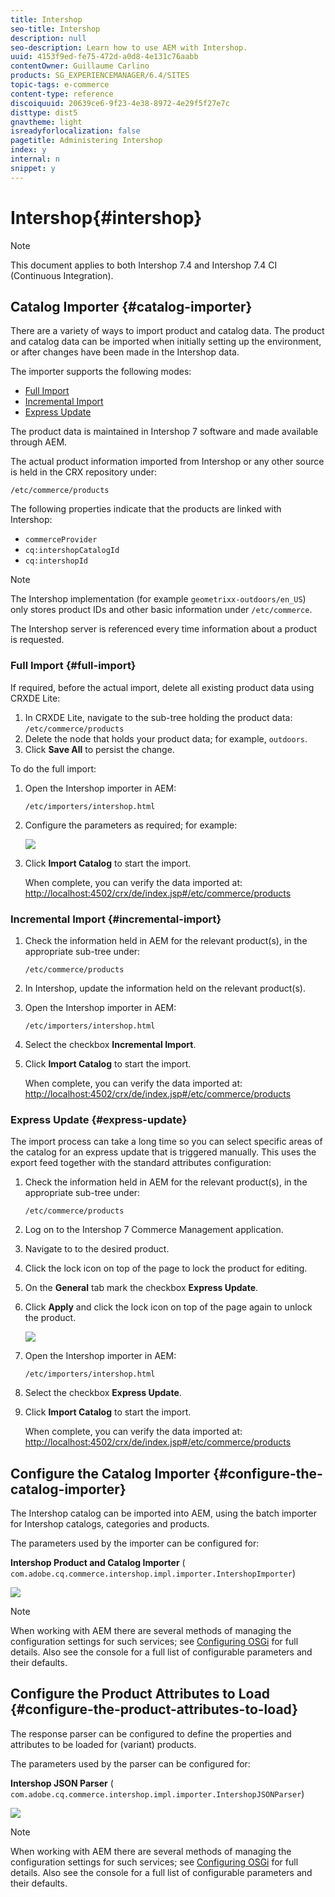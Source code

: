 ```yaml
---
title: Intershop
seo-title: Intershop
description: null
seo-description: Learn how to use AEM with Intershop.
uuid: 4153f9ed-fe75-472d-a0d8-4e131c76aabb
contentOwner: Guillaume Carlino
products: SG_EXPERIENCEMANAGER/6.4/SITES
topic-tags: e-commerce
content-type: reference
discoiquuid: 20639ce6-9f23-4e38-8972-4e29f5f27e7c
disttype: dist5
gnavtheme: light
isreadyforlocalization: false
pagetitle: Administering Intershop
index: y
internal: n
snippet: y
---
```


# Intershop{#intershop}

>[!NOTE]
>
>This document applies to both Intershop 7.4 and Intershop 7.4 CI (Continuous Integration).

## Catalog Importer {#catalog-importer}

There are a variety of ways to import product and catalog data. The product and catalog data can be imported when initially setting up the environment, or after changes have been made in the Intershop data.

The importer supports the following modes:

* [Full Import](#fullimport)
* [Incremental Import](#incrementalimport)
* [Express Update](#expressupdate)

The product data is maintained in Intershop 7 software and made available through AEM.

The actual product information imported from Intershop or any other source is held in the CRX repository under:

`/etc/commerce/products`

The following properties indicate that the products are linked with Intershop:

* `commerceProvider`
* `cq:intershopCatalogId`
* `cq:intershopId`

>[!NOTE]
>
>The Intershop implementation (for example `geometrixx-outdoors/en_US`) only stores product IDs and other basic information under `/etc/commerce`.
>
>The Intershop server is referenced every time information about a product is requested.

### Full Import {#full-import}

If required, before the actual import, delete all existing product data using CRXDE Lite:

1. In CRXDE Lite, navigate to the sub-tree holding the product data:  
   `/etc/commerce/products`
1. Delete the node that holds your product data; for example, `outdoors`.
1. Click **Save All** to persist the change.

To do the full import:

1. Open the Intershop importer in AEM:

   `/etc/importers/intershop.html`

1. Configure the parameters as required; for example:

   ![](assets/chlimage_1-30.jpeg)

1. Click **Import Catalog** to start the import.

   When complete, you can verify the data imported at:  
   [http://localhost:4502/crx/de/index.jsp#/etc/commerce/products](http://localhost:4502/crx/de/index.jsp#/etc/commerce/products)

### Incremental Import {#incremental-import}

1. Check the information held in AEM for the relevant product(s), in the appropriate sub-tree under:

   `/etc/commerce/products`

1. In Intershop, update the information held on the relevant product(s).
1. Open the Intershop importer in AEM:

   `/etc/importers/intershop.html`

1. Select the checkbox **Incremental Import**.
1. Click **Import Catalog** to start the import.

   When complete, you can verify the data imported at:  
   [http://localhost:4502/crx/de/index.jsp#/etc/commerce/products](http://localhost:4502/crx/de/index.jsp#/etc/commerce/products)

### Express Update {#express-update}

The import process can take a long time so you can select specific areas of the catalog for an express update that is triggered manually. This uses the export feed together with the standard attributes configuration:

1. Check the information held in AEM for the relevant product(s), in the appropriate sub-tree under:

   `/etc/commerce/products`

1. Log on to the Intershop 7 Commerce Management application.
1. Navigate to to the desired product.
1. Click the lock icon on top of the page to lock the product for editing.
1. On the **General** tab mark the checkbox **Express Update**.
1. Click **Apply** and click the lock icon on top of the page again to unlock the product.

   ![](assets/chlimage_1-116.png)

1. Open the Intershop importer in AEM:

   `/etc/importers/intershop.html`

1. Select the checkbox **Express Update**.
1. Click **Import Catalog** to start the import.

   When complete, you can verify the data imported at:  
   [http://localhost:4502/crx/de/index.jsp#/etc/commerce/products](http://localhost:4502/crx/de/index.jsp#/etc/commerce/products)

## Configure the Catalog Importer {#configure-the-catalog-importer}

The Intershop catalog can be imported into AEM, using the batch importer for Intershop catalogs, categories and products.

The parameters used by the importer can be configured for:

**Intershop Product and Catalog Importer** 
( `com.adobe.cq.commerce.intershop.impl.importer.IntershopImporter`)

![](assets/chlimage_1-117.png)

>[!NOTE]
>
>When working with AEM there are several methods of managing the configuration settings for such services; see [Configuring OSGi](../../../sites/deploying/using/configuring-osgi.md) for full details. Also see the console for a full list of configurable parameters and their defaults.

## Configure the Product Attributes to Load {#configure-the-product-attributes-to-load}

The response parser can be configured to define the properties and attributes to be loaded for (variant) products.

The parameters used by the parser can be configured for:

**Intershop JSON Parser** 
( `com.adobe.cq.commerce.intershop.impl.importer.IntershopJSONParser`)

![](assets/chlimage_1-118.png)

>[!NOTE]
>
>When working with AEM there are several methods of managing the configuration settings for such services; see [Configuring OSGi](../../../sites/deploying/using/configuring-osgi.md) for full details. Also see the console for a full list of configurable parameters and their defaults.

